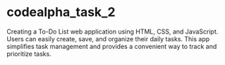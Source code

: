 # codealpha_task_2
Creating a To-Do List web application using HTML, CSS, and JavaScript. Users can easily create, save, and organize their daily tasks. This app simplifies task management and provides a convenient way to track  and prioritize tasks.
